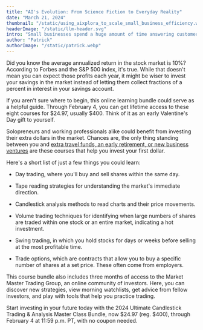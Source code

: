 ```yaml
---
title: "AI's Evolution: From Science Fiction to Everyday Reality"
date: "March 21, 2024"
thumbnail: "/static/using_aixplora_to_scale_small_business_efficiency.webp"
headerImage: "/static/llm-header.svg"
intro: "Small businesses spend a huge amount of time answering customer's answers. Mostly recurring questions which could be answered by a intelligent chatbot. With AIxplora we show you how that could be done!"
author: "Patrick"
authorImage: "/static/patrick.webp"
---
```


Did you know the average annualized return in the stock market is 10%? According to Forbes and the S&P 500 index, it's true. While that doesn't mean you can expect those profits each year, it might be wiser to invest your savings in the market instead of letting them collect fractions of a percent in interest in your savings account.

If you aren't sure where to begin, this online learning bundle could serve as a helpful guide. Through February 4, you can get lifetime access to these eight courses for $24.97, usually $400. Think of it as an early Valentine's Day gift to yourself.

Solopreneurs and working professionals alike could benefit from investing their extra dollars in the market. Chances are, the only thing standing between you and <span style="color: #2563EB;">[extra travel funds, an early retirement, or new business ventures](https://aixplora.app/)</span> are these courses that help you invest your first dollar.

Here's a short list of just a few things you could learn:

- Day trading, where you'll buy and sell shares within the same day.

- Tape reading strategies for understanding the market's immediate direction.

- Candlestick analysis methods to read charts and their price movements.

- Volume trading techniques for identifying when large numbers of shares are traded within one stock or an entire market, indicating a hot investment.

- Swing trading, in which you hold stocks for days or weeks before selling at the most profitable time.

- Trade options, which are contracts that allow you to buy a specific number of shares at a set price. These often come from employers.

This course bundle also includes three months of access to the Market Master Trading Group, an online community of investors. Here, you can discover new strategies, view morning watchlists, get advice from fellow investors, and play with tools that help you practice trading.

[](../../public/static/coffee.svg)

Start investing in your future today with the 2024 Ultimate Candlestick Trading & Analysis Master Class Bundle, now $24.97 (reg. $400), through February 4 at 11:59 p.m. PT, with no coupon needed.
